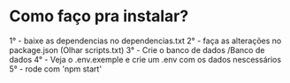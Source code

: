 # Como faço pra instalar?
1° - baixe as dependencias no dependencias.txt
2° - faça as alterações no package.json (Olhar scripts.txt)
3° - Crie o banco de dados /Banco de dados
4° - Veja o .env.exemple e crie um .env com os dados nescessários
5° - rode com 'npm start'